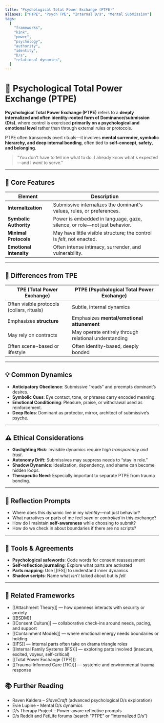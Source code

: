 ```yaml
---
title: "Psychological Total Power Exchange (PTPE)"
aliases: ["PTPE", "Psych TPE", "Internal D/s", "Mental Submission"]
tags:
  [
    "frameworks",
    "kink",
    "power",
    "psychology",
    "authority",
    "identity",
    "D/s",
    "relational dynamics",
  ]
---
```


<!-- @format -->

# 🧠 Psychological Total Power Exchange (PTPE)

**Psychological Total Power Exchange (PTPE)** refers to a **deeply internalized and often identity-rooted form of Dominance/submission (D/s)**, where control is exercised **primarily on a psychological and emotional level** rather than through external rules or protocols.

PTPE often transcends overt rituals—it involves **mental surrender, symbolic hierarchy, and deep internal bonding**, often tied to **self-concept, safety, and belonging**.

> \"You don't have to tell me what to do. I already know what's expected—and I _want_ to serve.\"

---

## 🧠 Core Features

| Element                 | Description                                                              |
| ----------------------- | ------------------------------------------------------------------------ |
| **Internalization**     | Submissive internalizes the dominant's values, rules, or preferences.    |
| **Symbolic Authority**  | Power is embedded in language, gaze, silence, or role—not just behavior. |
| **Minimal Protocols**   | May have little visible structure; the control is _felt_, not enacted.   |
| **Emotional Intensity** | Often intense intimacy, surrender, and vulnerability.                    |

---

## 🔄 Differences from TPE

| TPE (Total Power Exchange)                 | PTPE (Psychological Total Power Exchange)             |
| ------------------------------------------ | ----------------------------------------------------- |
| Often visible protocols (collars, rituals) | Subtle, internal dynamics                             |
| Emphasizes **structure**                   | Emphasizes **mental/emotional attunement**            |
| May rely on contracts                      | May operate entirely through relational understanding |
| Often scene-based or lifestyle             | Often identity-based, deeply bonded                   |

---

## 💡 Common Dynamics

- **Anticipatory Obedience**: Submissive “reads” and preempts dominant’s desires.
- **Symbolic Cues**: Eye contact, tone, or phrases carry encoded meaning.
- **Emotional Conditioning**: Pleasure, praise, or withdrawal used as reinforcement.
- **Deep Roles**: Dominant as protector, mirror, architect of submissive’s psyche.

---

## ⚠️ Ethical Considerations

- **Gaslighting Risk**: Invisible dynamics require _high transparency and trust_.
- **Autonomy Drift**: Submissives may suppress needs to “stay in role.”
- **Shadow Dynamics**: Idealization, dependency, and shame can become hidden loops.
- **Therapeutic Need**: Especially important to separate PTPE from trauma bonding.

---

## 💬 Reflection Prompts

- Where does this dynamic live in my _identity_—not just behavior?
- What narratives or parts of me feel _seen_ or _controlled_ in this exchange?
- How do I maintain **self-awareness** while choosing to submit?
- How do we check in about boundaries if there are no scripts?

---

## 🧰 Tools & Agreements

- **Psychological safewords**: Code words for consent reassessment
- **Self-reflection journaling**: Explore what parts are activated
- **Parts mapping**: Use [[IFS]] to understand inner dynamics
- **Shadow scripts**: Name what _isn’t_ talked about but is _felt_

---

## 🔗 Related Frameworks

- [[Attachment Theory]] — how openness interacts with security or anxiety
- [[BSDM]]
- [[Consent Culture]] — collaborative check-ins around needs, pacing, and support
- [[Containment Models]] — where emotional energy needs boundaries or holding
- [[IFS]] — Internal parts often take on drama triangle roles
- [[Internal Family Systems (IFS)]] — exploring parts involved (insecure, excited, voyeur, self-critical)
- [[Total Power Exchange (TPE)]]
- [[Trauma-Informed Care (TIC)]] — systemic and environmental trauma response

## 📚 Further Reading

- Raven Kaldera – _SlaveCraft_ (advanced psychological D/s exploration)
- Evie Lupine – Mental D/s dynamics
- D/s Therapy Project – Power-aware reflective prompts
- D/s Reddit and FetLife forums (search “PTPE” or “internalized D/s”)
